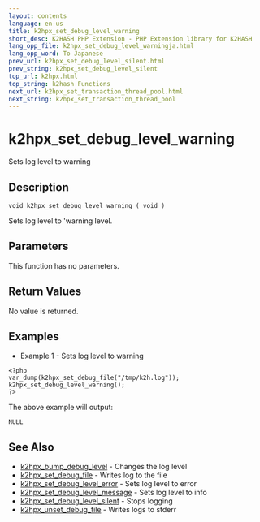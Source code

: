 ```yaml
---
layout: contents
language: en-us
title: k2hpx_set_debug_level_warning
short_desc: K2HASH PHP Extension - PHP Extension library for K2HASH
lang_opp_file: k2hpx_set_debug_level_warningja.html
lang_opp_word: To Japanese
prev_url: k2hpx_set_debug_level_silent.html
prev_string: k2hpx_set_debug_level_silent
top_url: k2hpx.html
top_string: k2hash Functions
next_url: k2hpx_set_transaction_thread_pool.html
next_string: k2hpx_set_transaction_thread_pool
---
```


# k2hpx_set_debug_level_warning
Sets log level to warning

## Description

```
void k2hpx_set_debug_level_warning ( void )
```

Sets log level to 'warning level. 

## Parameters
This function has no parameters.

## Return Values
No value is returned. 

## Examples
- Example 1 - Sets log level to warning

```
<?php
var_dump(k2hpx_set_debug_file("/tmp/k2h.log"));
k2hpx_set_debug_level_warning();
?>
```

The above example will output:

```
NULL
```


## See Also
- [k2hpx_bump_debug_level](k2hpx_bump_debug_level.html) - Changes the log level
- [k2hpx_set_debug_file](k2hpx_set_debug_file.html) - Writes log to the file
- [k2hpx_set_debug_level_error](k2hpx_set_debug_level_error.html) - Sets log level to error
- [k2hpx_set_debug_level_message](k2hpx_set_debug_level_message.html) - Sets log level to info
- [k2hpx_set_debug_level_silent](k2hpx_set_debug_level_silent.html) - Stops logging
- [k2hpx_unset_debug_file](k2hpx_unset_debug_file.html) - Writes logs to stderr
